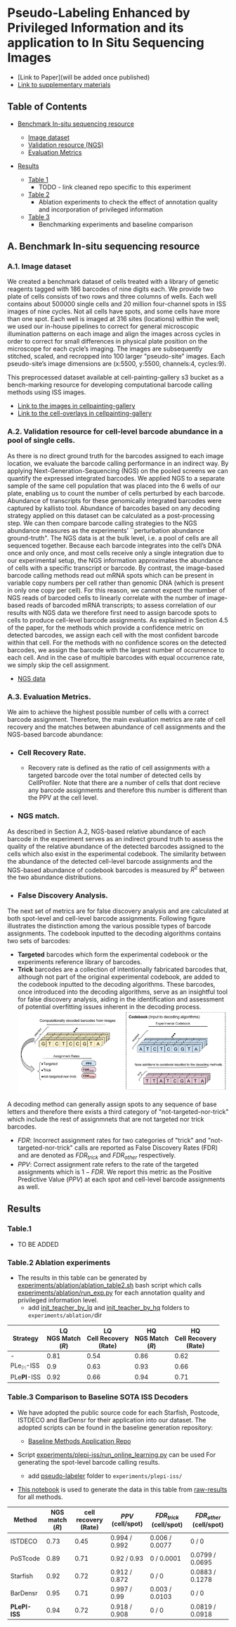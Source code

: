 # Pseudo-Labeling Enhanced by Privileged Information and its application to In Situ Sequencing Images


 - [Link to Paper](will be added once published)
 - [Link to supplementary materials](https://github.com/carpenter-singh-lab/2023_Haghighi_IJCAI/blob/main/documentation/Haghighi_PLePI_ISS_IJCAI23_Supplementary_Materials.pdf)
 
 
 ## Table of Contents

- [Benchmark In-situ sequencing resource](#toc-dataset)
  - [Image dataset](#toc-imgs)
  - [Validation resource (NGS)](#toc-ngs-resource)
  - [Evaluation Metrics](#toc-eval-metrics)

  
- [Results](#toc-results)
  - [Table 1](#toc-t1)
    - TODO - link cleaned repo specific to this experiment 
  - [Table 2](#toc-t2)
    - Ablation experiments to check the effect of annotation quality and incorporation of privileged information
  - [Table 3](#toc-t3)
    - Benchmarking experiments and baseline comparison



## <a id="toc-dataset"></a>A. Benchmark In-situ sequencing resource
### <a id="toc-imgs"></a> A.1. Image dataset

We created a benchmark dataset of cells treated with a library of genetic reagents tagged with 186 barcodes of nine digits each. We provide two plate of cells consists of two rows and three columns of wells. Each well contains about 500000 single cells and 20 million four-channel spots in ISS images of nine cycles. Not all cells have spots, and some cells have more than one spot. Each well is imaged at 316 sites (locations) within the well; we used our in-house pipelines to correct for general microscopic illumination patterns on each image and align the images across cycles in order to correct for small differences in physical plate position on the microscope for each cycle’s imaging. The images are subsequently stitched, scaled, and recropped into 100 larger "pseudo-site" images. Each pseudo-site’s image dimensions are (x:5500, y:5500, channels:4, cycles:9). 

This preprocessed dataset available at cell-painting-gallery s3 bucket as a bench-marking resource for developing computational barcode calling methods using ISS images.
- [Link to the images in cellpainting-gallery](https://cellpainting-gallery.s3.amazonaws.com/cpg0021-periscope/broad/images/20210124_6W_CP228/images_aligned_cropped)
- [Link to the cell-overlays in cellpainting-gallery](https://cellpainting-gallery.s3.amazonaws.com/cpg0021-periscope/broad/workspace/analysis/20210124_6W_CP228)


### <a id="toc-ngs-resource"></a>A.2. Validation resource for cell-level barcode abundance in a pool of single cells.
As there is no direct ground truth for the barcodes assigned to each image location, we evaluate the barcode calling performance in an indirect way. By applying Next-Generation-Sequencing (NGS) on the pooled screens we can quantify the expressed integrated barcodes. We applied NGS to a separate sample of the same cell population that was placed into the 6 wells of our plate, enabling us to count the number of cells perturbed by each barcode. Abundance of transcripts for these genomically integrated barcodes were captured by kallisto tool. Abundance of barcodes based on any decoding strategy applied on this dataset can be calculated as a post-processing step. We can then compare barcode calling strategies to the NGS abundance measures as the experiments’ ``perturbation abundance ground-truth".
The NGS data is at the bulk level, i.e. a pool of cells are all sequenced together. Because each barcode integrates into the cell’s DNA once and only once, and most cells receive only a single integration due to our experimental setup, the NGS information approximates the abundance of cells with a specific transcript or barcode. By contrast, the image-based barcode calling methods read out mRNA spots which can be present in variable copy numbers per cell rather than genomic DNA (which is present in only one copy per cell). For this reason, we cannot expect the number of NGS reads of barcoded cells to linearly correlate with the number of image-based reads of barcoded mRNA transcripts; to assess correlation of our results with NGS data we therefore first need to assign barcode spots to cells to produce cell-level barcode assignments. 
As explained in Section 4.5 of the paper, for the methods which provide a confidence metric on detected barcodes, we assign each cell with the most confident barcode within that cell. For the methods with no confidence scores on the detected barcodes, we assign the barcode with the largest number of occurrence to each cell. And in the case of multiple barcodes with equal occurrence rate, we simply skip the cell assignment.
- [NGS data](https://github.com/carpenter-singh-lab/2023_Haghighi_IJCAI/blob/main/resource/CP228_NGS_Reads_And_Library_Mapped.csv)


### <a id="toc-eval-metrics"></a>A.3. Evaluation Metrics.
We aim to achieve the highest possible number of cells with a correct barcode assignment. Therefore, the main evaluation metrics are rate of cell recovery and the matches between abundance of cell assignments and the NGS-based barcode abundance:

- ### Cell Recovery Rate. 
  - Recovery rate is defined as the ratio of cell assignments with a targeted barcode over the total number of detected cells by CellProfiler. Note that there are a number of cells that dont recieve any barcode assignments and therefore this number is different than the PPV at the cell level.

- ### NGS match. 
As described in Section A.2, NGS-based relative abundance of each barcode in the experiment serves as an indirect ground truth to assess the quality of the relative abundance of the detected barcodes assigned to the cells which also exist in the experimental codebook. The similarity between the abundance of the detected cell-level barcode assignments and the NGS-based abundance of codebook barcodes is measured by $R^2$ between the two abundance distributions.

- ### False Discovery Analysis. 
The next set of metrics are for false discovery analysis and are calculated at both spot-level and cell-level barcode assignments. Following figure illustrates the distinction among the various possible types of barcode assignments. The codebook inputted to the decoding algorithms contains two sets of barcodes:
- **Targeted** barcodes which form the experimental codebook or the experiments reference library of barcodes.
- **Trick** barcodes are a collection of intentionally fabricated barcodes that, although not part of the original experimental codebook, are added to the codebook inputted to the decoding algorithms. These barcodes, once introduced into the decoding algorithms, serve as an insightful tool for false discovery analysis, aiding in the identification and assessment of potential overfitting issues inherent in the decoding process.
![](./documentation/images/codebooks2.png)

A decoding method can generally assign spots to any sequence of base letters and therefore there exists a third category of "not-targeted-nor-trick" which include the rest of assignmnets that are not targeted nor trick barcodes.

- $FDR$: Incorrect assignment rates for two categories of "trick" and "not-targeted-nor-trick" calls are reported as False Discovery Rates (FDR) and are denoted as $FDR_{trick}$ and $FDR_{other}$ respectively.
- $PPV$: Correct assignment rate refers to the rate of the targeted assignments which is $1-FDR$. We report this metric as the Positive Predictive Value ($PPV$) at each spot and cell-level barcode assignments as well.

    

## <a id="toc-results"></a>Results
### <a id="toc-t1"></a>Table.1
- TO BE ADDED
### <a id="toc-t2"></a>Table.2 Ablation experiments
- The results in this table can be generated by [experiments/ablation/ablation_table2.sh](https://github.com/carpenter-singh-lab/2023_Haghighi_IJCAI/blob/main/experiments/ablation/ablation_table2.sh) bash script which calls [experiments/ablation/run_exp.py](https://github.com/carpenter-singh-lab/2023_Haghighi_IJCAI/blob/main/experiments/ablation/run_exp.py) for each annotation quality and privileged information level.
   - add [init_teacher_by_lq](https://drive.google.com/drive/folders/1Rgv7l643mAiOFLH2cNFKteWFdQGA-voo?usp=share_link) and [init_teacher_by_hq](https://drive.google.com/drive/folders/11QsZJM0dG3cdqb5h6oi1s9p06LOn1805?usp=share_link) folders to `experiments/ablation/`dir

| Strategy | LQ <br> NGS Match <br> ($R$) | LQ <br> Cell Recovery <br> (Rate) | HQ <br> NGS Match <br> ($R$) | HQ <br> Cell Recovery <br> (Rate) |
| --- | --- | --- | --- | --- |
| - | 0.81 | 0.54 | 0.86 | 0.62 |
| PLe<sub><span style="color:gray">PI</span></sub>-ISS | 0.9 | 0.63 | 0.93 | 0.66 |
| PLe**PI**-ISS | 0.92 | 0.66 | 0.94 | 0.71 |


### <a id="toc-t3"></a>Table.3 Comparison to Baseline SOTA ISS Decoders
- We have adopted the public source code for each Starfish, Postcode, ISTDECO and BarDensr for their application into our dataset. The adopted scripts can be found in the baseline generation repository:
   - [Baseline Methods Application Repo](https://github.com/broadinstitute/Barcode_Benchmark_Periscope)

- Script [experiments/plepi-iss/run_online_learning.py](https://github.com/carpenter-singh-lab/2023_Haghighi_IJCAI/blob/main/experiments/plepi-iss/run_online_learning.py) can be used For generating the spot-level barcode calling results.
  - add [pseudo-labeler](https://drive.google.com/drive/u/2/folders/1IEVl3-xCrfiY8K_i21mtVqIfIqMczFbJ) folder to `experiments/plepi-iss/` 
- [This notebook](https://github.com/carpenter-singh-lab/2023_Haghighi_IJCAI/blob/main/experiments/benhcmarking_spot_to_cell_level_calls.ipynb) is used to generate the data in this table from [raw-results](https://github.com/carpenter-singh-lab/2023_Haghighi_IJCAI/tree/main/results/benchmark_results) for all methods.

| Method       | NGS match <br> ($R$) | cell recovery <br> (Rate) | $PPV$     <br> (cell/spot)    | $FDR_{trick}$ <br> (cell/spot)| $FDR_{other}$ <br> (cell/spot)|
|--------------|-----------|---------------|--------------|---------------|---------------|
| ISTDECO      | 0.73      | 0.45          | 0.994 / 0.992| 0.006 / 0.0077| 0 / 0         |
| PoSTcode     | 0.89      | 0.71          | 0.92 / 0.93  | 0 / 0.0001    | 0.0799 / 0.0695|
| Starfish     | 0.92      | 0.72          | 0.912 / 0.872| 0 / 0         | 0.0883 / 0.1278|
| BarDensr     | 0.95      | 0.71          | 0.997 / 0.99 | 0.003 / 0.0103| 0 / 0         |
| **PLePI-ISS** | 0.94      | 0.72          | 0.918 / 0.908| 0 / 0         | 0.0819 / 0.0918|


 


